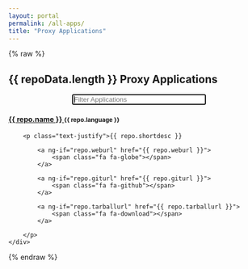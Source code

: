 ```yaml
---
layout: portal
permalink: /all-apps/
title: "Proxy Applications"
---
```


{% raw %}

<h2 class="page-header text-center">
<span ng-show="repoData"> {{ repoData.length }} </span>
Proxy Applications
</h2>

<div class="container">
    <div class="col-xs-6 col-xs-offset-3" style="padding-left: 25%">
        <input id="filterRepos" type="text" style="width: 70%" autofocus placeholder="Filter Applications">
    </div>
</div>

<section ng-show="repoData" id="repositories" class="flex-container">
    <div ng-repeat="repo in repoData | filter:searchText  | orderBy:predicate:reverse" class="flex-item {{repo.name}} {{repo.language}}">
        <h4 class="text-center">
        <a href="{{ repo.lurl }}"> {{ repo.name }} </a>
        <small>{{ repo.language }}</small>
        </h4>

        <p class="text-justify">{{ repo.shortdesc }} 

            <a ng-if="repo.weburl" href="{{ repo.weburl }}">
                <span class="fa fa-globe"></span>
            </a>

            <a ng-if="repo.giturl" href="{{ repo.giturl }}">
                <span class="fa fa-github"></span>
            </a>
            
            <a ng-if="repo.tarballurl" href="{{ repo.tarballurl }}">
                <span class="fa fa-download"></span>
            </a>

        </p>
    </div>
</section>

{% endraw %}

<script src="//ajax.googleapis.com/ajax/libs/angularjs/1.5.8/angular.min.js"></script>
<script src="/proxy-apps/js/applist-load.js"></script>

